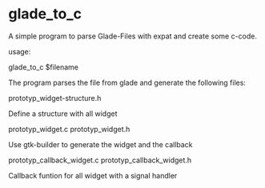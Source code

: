 # glade_to_c
A simple program to parse Glade-Files with expat and create some c-code.

usage:

glade_to_c $filename

The program parses the file from glade and generate the following files:


prototyp_widget-structure.h

Define a structure with all widget


prototyp_widget.c prototyp_widget.h

Use gtk-builder to generate the widget and the callback


prototyp_callback_widget.c  prototyp_callback_widget.h

Callback funtion for all widget with a signal handler
